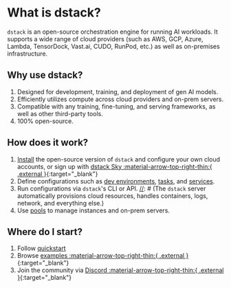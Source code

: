 # What is dstack?

`dstack` is an open-source orchestration engine for running AI workloads. It supports a wide range of cloud providers (such as AWS, GCP, Azure,
Lambda, TensorDock, Vast.ai, CUDO, RunPod, etc.) as well as on-premises infrastructure.

## Why use dstack?

1. Designed for development, training, and deployment of gen AI models.
2. Efficiently utilizes compute across cloud providers and on-prem servers.
3. Compatible with any training, fine-tuning, and serving frameworks, as well as other third-party tools.
4. 100% open-source.

## How does it work?

1. [Install](installation/index.md) the open-source version of `dstack` and configure your own cloud accounts, or sign up with [dstack Sky :material-arrow-top-right-thin:{ .external }](https://sky.dstack.ai){:target="_blank"}
2. Define configurations such as [dev environments](concepts/dev-environments.md), [tasks](concepts/tasks.md), 
   and [services](concepts/services.md).
3. Run configurations via `dstack`'s CLI or API.
[//]: # (The `dstack` server automatically provisions cloud resources, handles containers, logs, network, and everything else.)
4. Use [pools](concepts/pools.md) to manage instances and on-prem servers.

[//]: # (### Coming soon)

[//]: # (1. Multi-node tasks)
[//]: # (2. Auto-scalable services)
[//]: # (3. Integration with Kubernetes)

## Where do I start?

1. Follow [quickstart](quickstart.md)
2. Browse [examples :material-arrow-top-right-thin:{ .external }](https://github.com/dstackai/dstack/blob/master/examples/README.md){:target="_blank"}
3. Join the community via [Discord :material-arrow-top-right-thin:{ .external }](https://discord.gg/u8SmfwPpMd){:target="_blank"}